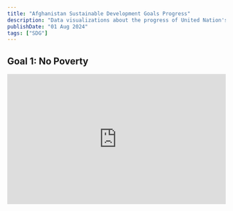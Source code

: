 ```yaml
---
title: "Afghanistan Sustainable Development Goals Progress"
description: "Data visualizations about the progress of United Nation's Sustainable Development Goals in Afghanistan"
publishDate: "01 Aug 2024"
tags: ["SDG"]
---
```



## Goal 1: No Poverty

<iframe loading="lazy" style="width: 100%; height: 300px; border: 0px none;" title="No Poverty" src="https://unstats.un.org/sdgs/dataportal/countryprofiles/AFG?goal=1&series=SD_MDP_MUHC"></iframe>

